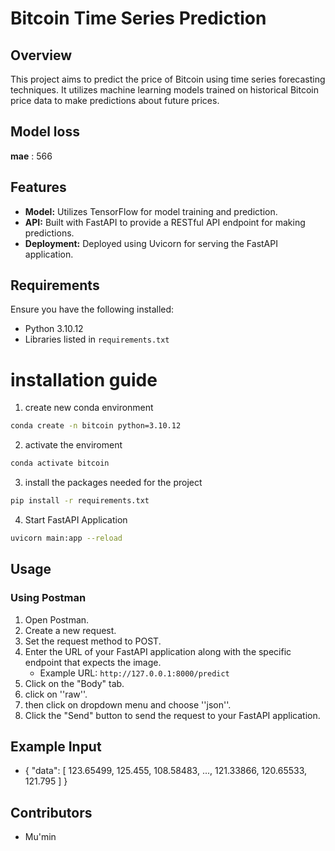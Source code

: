 # Bitcoin Time Series Prediction

## Overview

This project aims to predict the price of Bitcoin using time series forecasting techniques. It utilizes machine learning models trained on historical Bitcoin price data to make predictions about future prices.

## Model loss

**mae** : 566

## Features

- **Model:** Utilizes TensorFlow for model training and prediction.
- **API:** Built with FastAPI to provide a RESTful API endpoint for making predictions.
- **Deployment:** Deployed using Uvicorn for serving the FastAPI application.

## Requirements

Ensure you have the following installed:

- Python 3.10.12
- Libraries listed in `requirements.txt`

# installation guide

1. create new conda environment

```bash
conda create -n bitcoin python=3.10.12
```

2. activate the enviroment

```bash
conda activate bitcoin
```

3. install the packages needed for the project

```bash
pip install -r requirements.txt
```

4. Start FastAPI Application

```bash
uvicorn main:app --reload
```

## Usage

### Using Postman

1. Open Postman.
2. Create a new request.
3. Set the request method to POST.
4. Enter the URL of your FastAPI application along with the specific endpoint that expects the image.
   - Example URL: `http://127.0.0.1:8000/predict`
5. Click on the "Body" tab.
6. click on ''raw''.
7. then click on dropdown menu and choose ''json''.
8. Click the "Send" button to send the request to your FastAPI application.

## Example Input

- {
  "data": [
  123.65499,
  125.455,
  108.58483,
  ...,
  121.33866,
  120.65533,
  121.795
  ]
  }

## Contributors

- Mu'min

